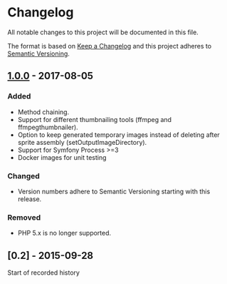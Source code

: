 # Changelog

All notable changes to this project will be documented in this file.

The format is based on [Keep a Changelog](http://keepachangelog.com/en/1.0.0/)
and this project adheres to [Semantic Versioning](http://semver.org/spec/v2.0.0.html).

## [1.0.0] - 2017-08-05

### Added

- Method chaining.
- Support for different thumbnailing tools (ffmpeg and ffmpegthumbnailer).
- Option to keep generated temporary images instead of deleting after sprite assembly (setOutputImageDirectory). 
- Support for Symfony Process >=3
- Docker images for unit testing 

### Changed

- Version numbers adhere to Semantic Versioning starting with this release.

### Removed
- PHP 5.x is no longer supported. 

## [0.2] - 2015-09-28
Start of recorded history

[Unreleased]: https://github.com/emgag/video-thumbnail-sprite/compare/v1.0.0...HEAD
[1.0.0]: https://github.com/emgag/video-thumbnail-sprite/compare/v0.2...v1.0.0
